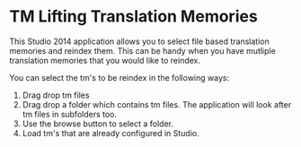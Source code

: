 # TM Lifting Translation Memories


This Studio 2014 application allows you to select file based translation memories and reindex them. This can be handy when you have mutliple translation memories that you would like to reindex. 

You can select the tm's to be reindex in the following ways:

1. Drag drop tm files
2. Drag drop a folder which contains tm files. The application will look after tm files in subfolders too.
3. Use the browse button to select a folder.
4. Load tm's that are already configured in Studio.


